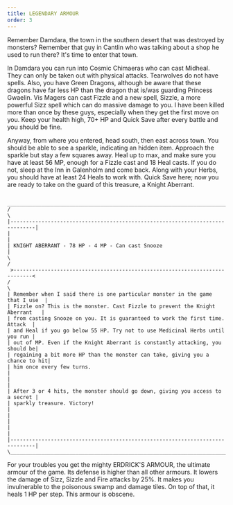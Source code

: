 ```yaml
---
title: LEGENDARY ARMOUR
order: 3
---
```





Remember Damdara, the town in the southern desert that was destroyed by
monsters? Remember that guy in Cantlin who was talking about a shop he used to
run there? It's time to enter that town.

In Damdara you can run into Cosmic Chimaeras who can cast Midheal. They can only
be taken out with physical attacks. Tearwolves do not have spells. Also, you
have Green Dragons, although be aware that these dragons have far less HP than
the dragon that is/was guarding Princess Gwaelin. Vis Magers can cast Fizzle and
a new spell, Sizzle, a more powerful Sizz spell which can do massive damage to
you. I have been killed more than once by these guys, especially when they get
the first move on you. Keep your health high, 70+ HP and Quick Save after every
battle and you should be fine.

Anyway, from where you entered, head south, then east across town. You should be
able to see a sparkle, indicating an hidden item. Approach the sparkle but stay
a few squares away. Heal up to max, and make sure you have at least 56 MP,
enough for a Fizzle cast and 18 Heal casts. If you do not, sleep at the Inn in
Galenholm and come back. Along with your Herbs, you should have at least 24
Heals to work with. Quick Save here; now you are ready to take on the guard of
this treasure, a Knight Aberrant.

```
 ______________________________________________________________________________
/                                                                              \
|------------------------------------------------------------------------------|
|                                                                              |
| KNIGHT ABERRANT - 78 HP - 4 MP - Can cast Snooze                             |
\                                                                              /
 >----------------------------------------------------------------------------<
/                                                                              \
| Remember when I said there is one particular monster in the game that I use  |
| Fizzle on? This is the monster. Cast Fizzle to prevent the Knight Aberrant   |
| from casting Snooze on you. It is guaranteed to work the first time. Attack  |
| and Heal if you go below 55 HP. Try not to use Medicinal Herbs until you run |
| out of MP. Even if the Knight Aberrant is constantly attacking, you should be|
| regaining a bit more HP than the monster can take, giving you a chance to hit|
| him once every few turns.                                                    |
|                                                                              |
| After 3 or 4 hits, the monster should go down, giving you access to a secret |
| sparkly treasure. Victory!                                                   |
|                                                                              |
|                                                                              |
|------------------------------------------------------------------------------|
\______________________________________________________________________________/
```


For your troubles you get the mighty ERDRICK'S ARMOUR, the ultimate armour of
the game. Its defense is higher than all other armours. It lowers the damage of
Sizz, Sizzle and Fire attacks by 25%. It makes you invulnerable to the poisonous
swamp and damage tiles. On top of that, it heals 1 HP per step. This armour is
obscene.



